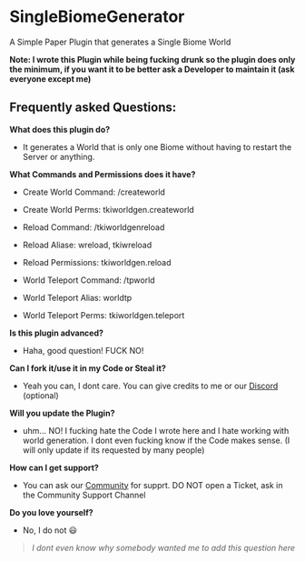 # SingleBiomeGenerator
A Simple Paper Plugin that generates a Single Biome World

**Note: I wrote this Plugin while being fucking drunk so the plugin does only the minimum, if you want it to be better ask a Developer to maintain it (ask everyone except me)**

## Frequently asked Questions:

**What does this plugin do?**
- It generates a World that is only one Biome without having to restart the Server or anything.

**What Commands and Permissions does it have?**
- Create World Command: /createworld <worldname> <biome>
- Create World Perms: tkiworldgen.createworld

- Reload Command: /tkiworldgenreload
- Reload Aliase: wreload, tkiwreload
- Reload Permissions: tkiworldgen.reload

- World Teleport Command: /tpworld <worldname>
- World Teleport Alias: worldtp
- World Teleport Perms: tkiworldgen.teleport

**Is this plugin advanced?**
- Haha, good question! FUCK NO!

**Can I fork it/use it in my Code or Steal it?**
- Yeah you can, I dont care. You can give credits to me or our [Discord](https://discord.gg/ca5FSvZCKx) (optional)

**Will you update the Plugin?**
- uhm... NO! I fucking hate the Code I wrote here and I hate working with world generation. I dont even fucking know if the Code makes sense. (I will only update if its requested by many people)

**How can I get support?**
- You can ask our [Community](https://discord.gg/ca5FSvZCKx) for supprt. DO NOT open a Ticket, ask in the Community Support Channel

**Do you love yourself?**
- No, I do not 😃
> *I dont even know why somebody wanted me to add this question here*
